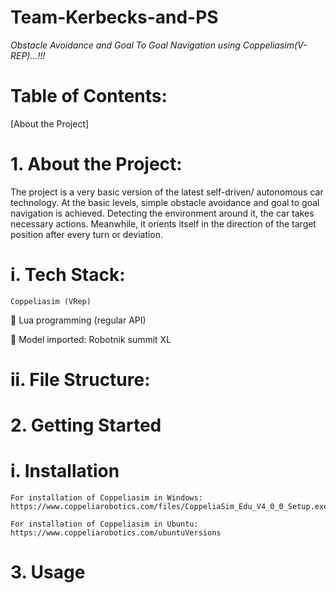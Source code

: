 # Team-Kerbecks-and-PS
_Obstacle Avoidance and Goal To Goal Navigation using Coppeliasim(V-REP)...!!!_

# Table of Contents:
[About the Project]
# 1. About the Project:
   The project is a very basic version of the latest self-driven/ autonomous car technology. At the basic levels, simple obstacle avoidance and goal to goal navigation is   achieved. Detecting the environment around it, the car takes necessary actions. Meanwhile, it orients itself in the direction of the target position after every turn or deviation.
  
  # i. Tech Stack:
   	Coppeliasim (VRep)

	Lua programming (regular API)

	Model imported: Robotnik summit XL

 # ii. File Structure:
 
# 2. Getting Started
  # i.  Installation
    For installation of Coppeliasim in Windows:  
    https://www.coppeliarobotics.com/files/CoppeliaSim_Edu_V4_0_0_Setup.exe
    
    For installation of Coppeliasim in Ubuntu:
    https://www.coppeliarobotics.com/ubuntuVersions

# 3.  Usage
